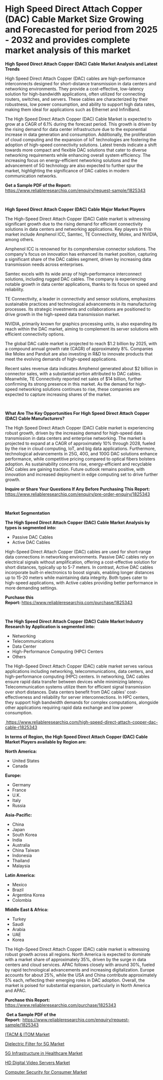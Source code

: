 <p><h1>High Speed Direct Attach Copper (DAC) Cable Market Size Growing and Forecasted for period from 2025 - 2032 and provides complete market analysis of this market</h1></p><p><strong>High Speed Direct Attach Copper (DAC) Cable Market Analysis and Latest Trends</strong></p>
<p><p>High Speed Direct Attach Copper (DAC) cables are high-performance interconnects designed for short-distance transmission in data centers and networking environments. They provide a cost-effective, low-latency solution for high-bandwidth applications, often utilized for connecting routers, switches, and servers. These cables are characterized by their robustness, low power consumption, and ability to support high data rates, making them ideal for applications such as Ethernet and InfiniBand.</p><p>The High Speed Direct Attach Copper (DAC) Cable Market is expected to grow at a CAGR of 6.1% during the forecast period. This growth is driven by the rising demand for data center infrastructure due to the exponential increase in data generation and consumption. Additionally, the proliferation of cloud computing and the expansion of IoT technologies are fostering the adoption of high-speed connectivity solutions. Latest trends indicate a shift towards more compact and flexible DAC solutions that cater to diverse networking requirements while enhancing overall system efficiency. The increasing focus on energy-efficient networking solutions and the advancement of 5G technology are also expected to further spur the market, highlighting the significance of DAC cables in modern communication networks.</p></p>
<p><strong>Get a Sample PDF of the Report:&nbsp;</strong> <a href="https://www.reliableresearchiq.com/enquiry/request-sample/1825343?utm_campaign=1842&utm_medium=2&utm_source=Github&utm_content=ia&utm_term=08042025&utm_id=high-speed-direct-attach-copper-dac-cable">https://www.reliableresearchiq.com/enquiry/request-sample/1825343</a></p>
<p>&nbsp;</p>
<p><strong>High Speed Direct Attach Copper (DAC) Cable Major Market Players</strong></p>
<p><p>The High-Speed Direct Attach Copper (DAC) Cable market is witnessing significant growth due to the rising demand for efficient connectivity solutions in data centers and networking applications. Key players in this market include Amphenol ICC, Samtec, TE Connectivity, Molex, and NVIDIA, among others.</p><p>Amphenol ICC is renowned for its comprehensive connector solutions. The company's focus on innovation has enhanced its market position, capturing a significant share of the DAC cables segment, driven by increasing data transmission needs across enterprises.</p><p>Samtec excels with its wide array of high-performance interconnect solutions, including rugged DAC cables. The company is experiencing notable growth in data center applications, thanks to its focus on speed and reliability. </p><p>TE Connectivity, a leader in connectivity and sensor solutions, emphasizes sustainable practices and technological advancements in its manufacturing processes. Its strategic investments and collaborations are positioned to drive growth in the high-speed data transmission market.</p><p>NVIDIA, primarily known for graphics processing units, is also expanding its reach within the DAC market, aiming to complement its server solutions with efficient connectivity options. </p><p>The global DAC cable market is projected to reach $1.2 billion by 2025, with a compound annual growth rate (CAGR) of approximately 8%. Companies like Molex and Panduit are also investing in R&D to innovate products that meet the evolving demands of high-speed applications.</p><p>Recent sales revenue data indicates Amphenol generated about $2 billion in connector sales, with a substantial portion attributed to DAC cables. Meanwhile, TE Connectivity reported net sales of $14 billion, further confirming its strong presence in this market. As the demand for high-speed networking solutions continues to rise, these companies are expected to capture increasing shares of the market.</p></p>
<p>&nbsp;</p>
<p><strong>What Are The Key Opportunities For High Speed Direct Attach Copper (DAC) Cable Manufacturers?</strong></p>
<p><p>The High Speed Direct Attach Copper (DAC) Cable market is experiencing robust growth, driven by the increasing demand for high-speed data transmission in data centers and enterprise networking. The market is projected to expand at a CAGR of approximately 10% through 2028, fueled by the rise in cloud computing, IoT, and big data applications. Furthermore, technological advancements in 25G, 40G, and 100G DAC solutions enhance performance, while competitive pricing compared to optical fibers bolsters adoption. As sustainability concerns rise, energy-efficient and recyclable DAC cables are gaining traction. Future outlook remains positive, with innovation and increased deployment in edge computing set to drive further growth.</p></p>
<p><strong>Inquire or Share Your Questions If Any Before Purchasing This Report:</strong> <a href="https://www.reliableresearchiq.com/enquiry/pre-order-enquiry/1825343?utm_campaign=1842&utm_medium=2&utm_source=Github&utm_content=ia&utm_term=08042025&utm_id=high-speed-direct-attach-copper-dac-cable">https://www.reliableresearchiq.com/enquiry/pre-order-enquiry/1825343</a></p>
<p>&nbsp;</p>
<p><strong>Market Segmentation</strong></p>
<p><strong>The High Speed Direct Attach Copper (DAC) Cable Market Analysis by types is segmented into:</strong></p>
<p><ul><li>Passive DAC Cables</li><li>Active DAC Cables</li></ul></p>
<p><p>High-Speed Direct Attach Copper (DAC) cables are used for short-range data connections in networking environments. Passive DAC cables rely on electrical signals without amplification, offering a cost-effective solution for short distances, typically up to 5-7 meters. In contrast, Active DAC cables incorporate built-in electronics to boost signals, enabling longer distances up to 15-20 meters while maintaining data integrity. Both types cater to high-speed applications, with Active cables providing better performance in more demanding settings.</p></p>
<p><strong>Purchase this Report:&nbsp;</strong><a href="https://www.reliableresearchiq.com/purchase/1825343?utm_campaign=1842&utm_medium=2&utm_source=Github&utm_content=ia&utm_term=08042025&utm_id=high-speed-direct-attach-copper-dac-cable">https://www.reliableresearchiq.com/purchase/1825343</a></p>
<p>&nbsp;</p>
<p><strong>The High Speed Direct Attach Copper (DAC) Cable Market Industry Research by Application is segmented into:</strong></p>
<p><ul><li>Networking</li><li>Telecommunications</li><li>Data Center</li><li>High-Performance Computing (HPC) Centers</li><li>Others</li></ul></p>
<p><p>The High-Speed Direct Attach Copper (DAC) cable market serves various applications including networking, telecommunications, data centers, and high-performance computing (HPC) centers. In networking, DAC cables ensure rapid data transfer between devices while minimizing latency. Telecommunication systems utilize them for efficient signal transmission over short distances. Data centers benefit from DAC cables' cost-effectiveness and reliability for server interconnections. In HPC centers, they support high bandwidth demands for complex computations, alongside other applications requiring rapid data exchange and low power consumption.</p></p>
<p><a href="https://www.reliableresearchiq.com/high-speed-direct-attach-copper-dac-cable-r1825343?utm_campaign=1842&utm_medium=2&utm_source=Github&utm_content=ia&utm_term=08042025&utm_id=high-speed-direct-attach-copper-dac-cable">&nbsp;https://www.reliableresearchiq.com/high-speed-direct-attach-copper-dac-cable-r1825343</a></p>
<p><strong>In terms of Region, the High Speed Direct Attach Copper (DAC) Cable Market Players available by Region are:</strong></p>
<p>
    <p> <strong> North America: </strong>
        <ul>
            <li>United States</li>
            <li>Canada</li>
        </ul>
        </p> 
    <p> <strong> Europe: </strong>
        <ul>
            <li>Germany</li>
            <li>France</li>
            <li>U.K.</li>
            <li>Italy</li>
            <li>Russia</li>
        </ul>
        </p> 
    <p> <strong> Asia-Pacific: </strong>
        <ul>
            <li>China</li>
            <li>Japan</li>
            <li>South Korea</li>
            <li>India</li>
            <li>Australia</li>
            <li>China Taiwan</li>
            <li>Indonesia</li>
            <li>Thailand</li>
            <li>Malaysia</li>
        </ul>
        </p> 
    <p> <strong> Latin America: </strong>
        <ul>
            <li>Mexico</li>
            <li>Brazil</li>
            <li>Argentina Korea</li>
            <li>Colombia</li>
        </ul>
        </p> 
    <p> <strong> Middle East & Africa: </strong>
        <ul>
            <li>Turkey</li>
            <li>Saudi</li>
            <li>Arabia</li>
            <li>UAE</li>
            <li>Korea</li>
        </ul>
    </p>
    </p>
<p><p>The High-Speed Direct Attach Copper (DAC) cable market is witnessing robust growth across all regions. North America is expected to dominate with a market share of approximately 35%, driven by the surge in data centers and cloud services. APAC follows closely with around 30%, fueled by rapid technological advancements and increasing digitalization. Europe accounts for about 25%, while the USA and China contribute approximately 5% each, reflecting their emerging roles in DAC adoption. Overall, the market is poised for substantial expansion, particularly in North America and APAC.</p></p>
<p><strong>Purchase this Report: </strong><a href="https://www.reliableresearchiq.com/purchase/1825343?utm_campaign=1842&utm_medium=2&utm_source=Github&utm_content=ia&utm_term=08042025&utm_id=high-speed-direct-attach-copper-dac-cable">https://www.reliableresearchiq.com/purchase/1825343</a></p>
<p>&nbsp;<strong>Get a Sample PDF of the Report:&nbsp;&nbsp;</strong><a href="https://www.reliableresearchiq.com/enquiry/request-sample/1825343?utm_campaign=1842&utm_medium=2&utm_source=Github&utm_content=ia&utm_term=08042025&utm_id=high-speed-direct-attach-copper-dac-cable">https://www.reliableresearchiq.com/enquiry/request-sample/1825343</a></p>
<p><strong></strong></p>
<p><p><a href="https://github.com/gitfwelday/Market-Research-Report-List-1/blob/main/itacm-itom-market.md?utm_campaign=1842&utm_medium=2&utm_source=Github&utm_content=ia&utm_term=08042025&utm_id=high-speed-direct-attach-copper-dac-cable">ITACM & ITOM Market</a></p><p><a href="https://github.com/makzzochil/Market-Research-Report-List-1/blob/main/dielectric-filter-for-5g-market.md?utm_campaign=1842&utm_medium=2&utm_source=Github&utm_content=ia&utm_term=08042025&utm_id=high-speed-direct-attach-copper-dac-cable">Dielectric Filter for 5G Market</a></p><p><a href="https://github.com/mronmizoe/Market-Research-Report-List-1/blob/main/5g-infrastructure-in-healthcare-market.md?utm_campaign=1842&utm_medium=2&utm_source=Github&utm_content=ia&utm_term=08042025&utm_id=high-speed-direct-attach-copper-dac-cable">5G Infrastructure in Healthcare Market</a></p><p><a href="https://github.com/janskudiony/Market-Research-Report-List-1/blob/main/hd-digital-video-servers-market.md?utm_campaign=1842&utm_medium=2&utm_source=Github&utm_content=ia&utm_term=08042025&utm_id=high-speed-direct-attach-copper-dac-cable">HD Digital Video Servers Market</a></p><p><a href="https://github.com/hayasiorover/Market-Research-Report-List-1/blob/main/computer-security-for-consumer-market.md?utm_campaign=1842&utm_medium=2&utm_source=Github&utm_content=ia&utm_term=08042025&utm_id=high-speed-direct-attach-copper-dac-cable">Computer Security for Consumer Market</a></p></p>